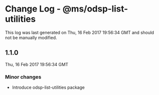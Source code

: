# Change Log - @ms/odsp-list-utilities

This log was last generated on Thu, 16 Feb 2017 19:56:34 GMT and should not be manually modified.

## 1.1.0
Thu, 16 Feb 2017 19:56:34 GMT

### Minor changes

- Introduce odsp-list-utilities package

